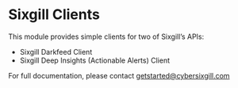 # Sixgill Clients

This module provides simple clients for two of Sixgill’s APIs:
- Sixgill Darkfeed Client
- Sixgill Deep Insights (Actionable Alerts) Client

For full documentation, please contact getstarted@cybersixgill.com